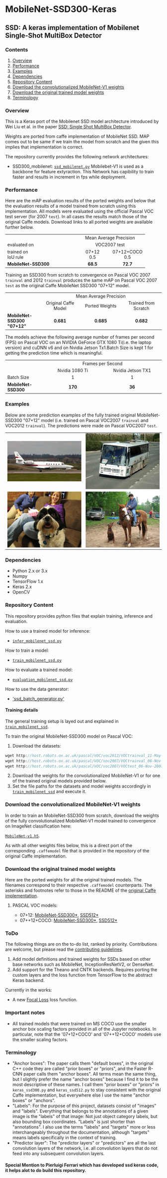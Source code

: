 # MobileNet-SSD300-Keras

## SSD: A keras implementation of Mobilenet Single-Shot MultiBox Detector 

### Contents

1. [Overview](#overview)
2. [Performance](#performance)
3. [Examples](#examples)
4. [Dependencies](#dependencies)
5. [Repository Content](#Repository-Content)
6. [Download the convolutionalized MobileNet-V1 weights](#download-the-convolutionalized-MobileNet-V1-weights)
7. [Download the original trained model weights](#download-the-original-trained-model-weights)
8. [Terminology](#terminology)

### Overview

This is a Keras port of the  Mobilenet SSD model architecture introduced by Wei Liu et al. in the paper [SSD: Single Shot MultiBox Detector](https://arxiv.org/abs/1512.02325).

Weights are ported from caffe implementation of MobileNet SSD. MAP comes out to be same if we train the model from scratch and the given this implies that implementation is correct.

The repository currently provides the following network architectures:
* SSD300_mobilenet: [`ssd_mobilenet.py`](models/ssd_mobilenet.py)
 Mobilebet-V1 is used as a backbone for feature extyraction. This Network has capibility to train faster and results in increment in fps while deployment.


### Performance

Here are the mAP evaluation results of the ported weights and below that the evaluation results of a model trained from scratch using this implementation. All models were evaluated using the official Pascal VOC test server (for 2007 `test`). In all cases the results match those of the original Caffe models. Download links to all ported weights are available further below.

<table width="70%">
  <tr>
    <td></td>
    <td colspan=3 align=center>Mean Average Precision</td>
  </tr>
  <tr>
    <td>evaluated on</td>
    <td colspan=2 align=center>VOC2007 test</td>
  </tr>
  <tr>
    <td>trained on<br>IoU rule</td>
    <td align=center width="25%">07+12<br>0.5</td>
    <td align=center width="25%">07+12+COCO<br>0.5</td>
  </tr>
  <tr>
    <td><b>MobileNet-SSD300</td>
    <td align=center><b>68.5</td>
    <td align=center><b>72.7</td>
  </tr>
</table>


Training an SSD300 from scratch to convergence on Pascal VOC 2007 `trainval` and 2012 `trainval` produces the same mAP on Pascal VOC 2007 `test` as the original Caffe MobileNet SSD300 "07+12" model.

<table width="95%">
  <tr>
    <td></td>
    <td colspan=3 align=center>Mean Average Precision</td>
  </tr>
  <tr>
    <td></td>
    <td align=center>Original Caffe Model</td>
    <td align=center>Ported Weights</td>
    <td align=center>Trained from Scratch</td>
  </tr>
  <tr>
    <td><b>MobileNet-SSD300 "07+12"</td>
    <td align=center width="26%"><b>0.681</td>
    <td align=center width="26%"><b>0.685</td>
    <td align=center width="26%"><b>0.682</td>
  </tr>
</table>

The models achieve the following average number of frames per second (FPS) on Pascal VOC on an NVIDIA GeForce GTX 1080 Ti(i.e. the laptop version) and cuDNN v6 and on Nvidia Jetson Tx1.Batch Size is kept 1 for getting the prediction time which is meaningful.

<table width>
  <tr>
    <td></td>
    <td colspan=3 align=center>Frames per Second</td>
  </tr>
  <tr>
    <td></td>
    <td align=center>Nvidia 1080 Ti</td>
    <td colspan=2 align=center>Nvidia Jetson TX1</td>
  </tr>
  <tr>
    <td width="14%">Batch Size</td>
    <td width="27%" align=center>1</td>
    <td width="27%" align=center>1</td>
  </tr>
  <tr>
    <td><b>MobileNet-SSD300</td>
    <td align=center><b>170</td>
    <td align=center><b>36</td>
  </tr>
</table>

### Examples

Below are some prediction examples of the fully trained original MobileNet-SSD300 "07+12" model (i.e. trained on Pascal VOC2007 `trainval` and VOC2012 `trainval`). The predictions were made on Pascal VOC2007 `test`.

| | |
|---|---|
| ![img01](./examples/000067.jpg) | ![img01](./examples/000456.jpg) |
| ![img01](./examples/001150.jpg) | ![img01](./examples/004545.jpg) |

### Dependencies

* Python 2.x or 3.x
* Numpy
* TensorFlow 1.x
* Keras 2.x
* OpenCV


### Repository Content

This repository provides python files that explain training, inference and evaluation.

How to use a trained model for inference:
* [`infer_mobilenet_ssd.py`](./inference/infer_mobilenet_ssd.py)

How to train a model:
* [`train_mobilenet_ssd.py`](./training/train_mobilenet_ssd.py)


How to evaluate a trained model:
* [`evaluation_mobilenet_ssd.py`](./evaluation/evaluate_mobilenet_ssd.py)

How to use the data generator:
* ['ssd_batch_generator.py'](./misc/ssd_batch_generator.py)

#### Training details

The general training setup is layed out and explained in [`train_mobilenet_ssd`](./training/train_mobilenet_ssd.py).

To train the original MobileNet-SSD300 model on Pascal VOC:

1. Download the datasets:
  ```c
  wget http://host.robots.ox.ac.uk/pascal/VOC/voc2012/VOCtrainval_11-May-2012.tar
  wget http://host.robots.ox.ac.uk/pascal/VOC/voc2007/VOCtrainval_06-Nov-2007.tar
  wget http://host.robots.ox.ac.uk/pascal/VOC/voc2007/VOCtest_06-Nov-2007.tar
  ```
2. Download the weights for the convolutionalized MobileNet-V1 or for one of the trained original models provided below.
3. Set the file paths for the datasets and model weights accordingly in [`train_mobilenet_ssd`](./training/train_mobilenet_ssd.py) and execute it.



### Download the convolutionalized MobileNet-V1 weights

In order to train an MobileNet-SSD300 from scratch, download the weights of the fully convolutionalized MobileNet-V1 model trained to convergence on ImageNet classification here:

[`MobileNet-v1.h5`](https://drive.google.com/open?id=1sBmajn6vOE7qJ8GnxUJt4fGPuffVUZox).

As with all other weights files below, this is a direct port of the corresponding `.caffemodel` file that is provided in the repository of the original Caffe implementation.

### Download the original trained model weights

Here are the ported weights for all the original trained models. The filenames correspond to their respective `.caffemodel` counterparts. The asterisks and footnotes refer to those in the README of the [original Caffe implementation](https://github.com/weiliu89/caffe/tree/ssd#models).

1. PASCAL VOC models:

    * 07+12: [MobileNet-SSD300*](https://drive.google.com/open?id=121-kCXaOHOkJE_Kf5lKcJvC_5q1fYb_q), [SSD512*](https://drive.google.com/open?id=19NIa0baRCFYT3iRxQkOKCD7CpN6BFO8p)
    * 07++12+COCO: [MobileNet-SSD300*](https://drive.google.com/open?id=1fyDDUcIOSjeiP08vl1WCndcFdtboFXua), [SSD512*](https://drive.google.com/open?id=1a-64b6y6xsQr5puUsHX_wxI1orQDercM)


### ToDo

The following things are on the to-do list, ranked by priority. Contributions are welcome, but please read the [contributing guidelines](CONTRIBUTING.md).

1. Add model definitions and trained weights for SSDs based on other base networks such as MobileNet, InceptionResNetV2, or DenseNet.
2. Add support for the Theano and CNTK backends. Requires porting the custom layers and the loss function from TensorFlow to the abstract Keras backend.

Currently in the works:

* A new [Focal Loss](https://arxiv.org/abs/1708.02002) loss function.

### Important notes

* All trained models that were trained on MS COCO use the smaller anchor box scaling factors provided in all of the Jupyter notebooks. In particular, note that the '07+12+COCO' and '07++12+COCO' models use the smaller scaling factors.

### Terminology

* "Anchor boxes": The paper calls them "default boxes", in the original C++ code they are called "prior boxes" or "priors", and the Faster R-CNN paper calls them "anchor boxes". All terms mean the same thing, but I slightly prefer the name "anchor boxes" because I find it to be the most descriptive of these names. I call them "prior boxes" or "priors" in `keras_ssd300.py` and `keras_ssd512.py` to stay consistent with the original Caffe implementation, but everywhere else I use the name "anchor boxes" or "anchors".
* "Labels": For the purpose of this project, datasets consist of "images" and "labels". Everything that belongs to the annotations of a given image is the "labels" of that image: Not just object category labels, but also bounding box coordinates. "Labels" is just shorter than "annotations". I also use the terms "labels" and "targets" more or less interchangeably throughout the documentation, although "targets" means labels specifically in the context of training.
* "Predictor layer": The "predictor layers" or "predictors" are all the last convolution layers of the network, i.e. all convolution layers that do not feed into any subsequent convolution layers.


#### Special Mention to Pierluigi Ferrari which has developed ssd keras code, it helps alot to do build this repository.
